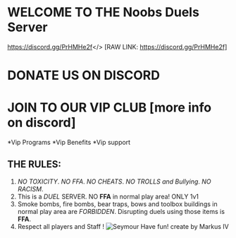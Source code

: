 # WELCOME TO THE **Noobs Duels Server**
<a id="NOOBS DUELS DISCORD">https://discord.gg/PrHMHe2f</> [RAW LINK: https://discord.gg/PrHMHe2f]
# DONATE US ON DISCORD
# JOIN TO OUR VIP CLUB [more info on discord]
   *Vip Programs
   *Vip Benefits
   *Vip support
   ## **THE RULES:**
1. *NO TOXICITY*.
   *NO FFA*.
   *NO CHEATS*.
   *NO TROLLS and Bullying*.
   *NO RACISM*.
2. This is a *DUEL* SERVER. NO **FFA** in normal play area! ONLY 1v1
3. Smoke bombs, fire bombs, bear traps, bows and toolbox buildings in normal play area are *FORBIDDEN*. Disrupting duels using those items is **FFA**.
4. Respect all players and Staff !
![Seymour](https://i.postimg.cc/PJFnGCg2/maxresdefault.jpg)
Have fun!
create by Markus IV
